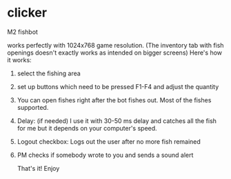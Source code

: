 # clicker
M2 fishbot

works perfectly with 1024x768 game resolution. (The inventory tab with fish openings doesn't exactly works as intended on bigger screens)
Here's how it works:
1. select the fishing area
2. set up buttons which need to be pressed F1-F4 and adjust the quantity
3. You can open fishes right after the bot fishes out. Most of the fishes supported.
4. Delay: (if needed) I use it with 30-50 ms delay and catches all the fish for me but it depends on your computer's speed.
5. Logout checkbox: Logs out the user after no more fish remained
6. PM checks if somebody wrote to you and sends a sound alert

   That's it! Enjoy
